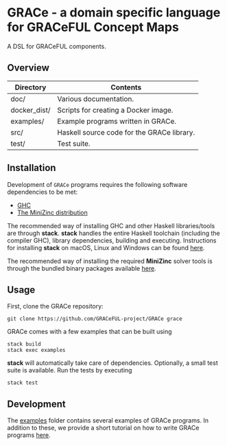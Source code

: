 # GRACe - a domain specific language for GRACeFUL Concept Maps

A DSL for GRACeFUL components.

## Overview

| Directory    | Contents                                   |
| ------------ | ------------------------------------------ |
| doc/         | Various documentation.                     |
| docker_dist/ | Scripts for creating a Docker image.       |
| examples/    | Example programs written in GRACe.         |
| src/         | Haskell source code for the GRACe library. |
| test/        | Test suite.                                |

## Installation

Development of `GRACe` programs requires the following software dependencies 
to be met:

* [GHC][ghcurl]
* [The MiniZinc distribution][mzurl]

The recommended way of installing GHC and other Haskell libraries/tools are
through **stack**. **stack** handles the entire Haskell toolchain
(including the compiler GHC), library dependencies, building and
executing. Instructions for installing **stack** on macOS, Linux and Windows can 
be found [here][stackurl].

The recommended way of installing the required **MiniZinc** solver tools is 
through the bundled binary packages available [here][mzurl].

## Usage

First, clone the GRACe repository:

```shell
git clone https://github.com/GRACeFUL-project/GRACe grace
```

GRACe comes with a few examples that can be built using 

```shell
stack build
stack exec examples
```

**stack** will automatically take care of dependencies. Optionally, a small
test suite is available. Run the tests by executing

```shell
stack test
```

## Development

The [examples](examples/) folder contains several examples of GRACe programs. 
In addition to these, we provide a short tutorial on how to write GRACe 
programs [here][tutorial].

[tutorial]: https://github.com/GRACeFUL-project/DSL-WP/blob/master/tutorial/pdf/GRACeTutorial.pdf
[stackurl]: https://docs.haskellstack.org/en/stable/install_and_upgrade/
[ghcurl]: https://www.haskell.org/downloads
[mzurl]: http://www.minizinc.org/software.html

